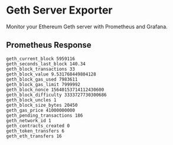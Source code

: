 # Geth Server Exporter
Monitor your Ethereum Geth server with Prometheus and Grafana.

## Prometheus Response
```
geth_current_block 5959116
geth_seconds_last_block 140.34
geth_block_transactions 33
geth_block_value 9.531768449804128
geth_block_gas_used 7983611
geth_block_gas_limit 7999992
geth_block_nonce 15640153714112430600
geth_block_difficulty 3333727730300686
geth_block_uncles 1
geth_block_size_bytes 20450
geth_gas_price 41000000000
geth_pending_transactions 186
geth_network_id 1
geth_contracts_created 0
geth_token_transfers 6
geth_eth_transfers 16
```
